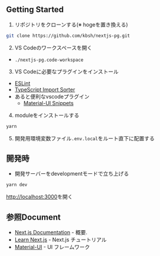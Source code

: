 ## Getting Started

1. リポジトリをクローンする(※ hogeを置き換える)
```bash
git clone https://github.com/kbsh/nextjs-pg.git
```

2. VS Codeのワークスペースを開く
- `./nextjs-pg.code-workspace`

3. VS Codeに必要なプラグインをインストール
- [ESLint](https://marketplace.visualstudio.com/items?itemName=dbaeumer.vscode-eslint)
- [TypeScript Import Sorter](https://marketplace.visualstudio.com/items?itemName=mike-co.import-sorter)
- あると便利なvscodeプラグイン
  - [Material-UI Snippets](https://marketplace.visualstudio.com/items?itemName=vscodeshift.material-ui-snippets)

4. moduleをインストールする
```bash
yarn
```

5. 開発用環境変数ファイル`.env.local`をルート直下に配置する

## 開発時
- 開発サーバーをdevelopmentモードで立ち上げる

```bash
yarn dev
```

[http://localhost:3000](http://localhost:3000)を開く

## 参照Document

- [Next.js Documentation](https://nextjs.org/docs) - 概要.
- [Learn Next.js](https://nextjs.org/learn) - Next.js チュートリアル
- [Material-UI](https://material-ui.com/) - UI フレームワーク
